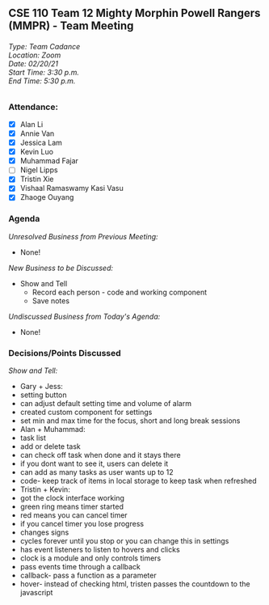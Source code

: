 ## CSE 110 Team 12 Mighty Morphin Powell Rangers (MMPR) - Team Meeting
###### Type: Team Cadance <br/> Location: Zoom <br/> Date: 02/20/21 <br/> Start Time: 3:30 p.m. <br/> End Time: 5:30 p.m.

### Attendance:
- [x] Alan Li
- [x] Annie Van
- [x] Jessica Lam
- [x] Kevin Luo
- [x] Muhammad Fajar
- [ ] Nigel Lipps
- [x] Tristin Xie
- [x] Vishaal Ramaswamy Kasi Vasu
- [x] Zhaoge Ouyang

### Agenda

_Unresolved Business from Previous Meeting:_
- None!

_New Business to be Discussed:_
- Show and Tell 
  - Record each person - code and working component
  - Save notes

_Undiscussed Business from Today's Agenda:_
- None!

### Decisions/Points Discussed

_Show and Tell:_
- Gary + Jess: 
 - setting button
 - can adjust default setting time and volume of alarm
 - created custom component for settings
 - set min and max time for the focus, short and long break sessions
- Alan + Muhammad:
 -  task list 
 -  add or delete task
 -  can check off task when done and it stays there
 -  if you dont want to see it, users can delete it
 -  can add as many tasks as user wants up to 12
 -  code- keep track of items in local storage to keep task when refreshed
- Tristin + Kevin:  
 - got the clock interface working
 - green ring means timer started
 - red means you can cancel timer
 - if you cancel timer you lose progress
 - changes signs 
 - cycles forever until you stop or you can change this in settings
 - has event listeners to listen to hovers and clicks
 - clock is a module and only controls timers
 - pass events time through a callback
 - callback- pass a function as a parameter
 - hover- instead of checking html, tristen passes the countdown to the javascript

